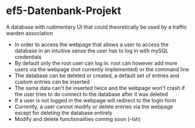# ef5-Datenbank-Projekt
A database with rudimentary UI that could theoretically be used by a traffic warden association
- In order to access the webpage that allows a user to access the database in an intuitive sense the user has to log in with mySQL credentials
- By default only the root user can log in. root can however add more users via the webpage (not currently implemented) or the command line
- The database can be deleted or created, a default set of entries and custom entries can be inserted
- The same data can't be inserted twice and the webpage won't crash if the user tries to do connect to the database after it was deleted
- If a user is not logged in the webpage will redirect to the login form
- Currently, a user cannot modify or delete entries via the webpage except for deleting the database entirely
- Modify and delete functionalities coming soon (-ish)